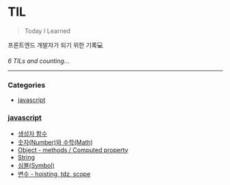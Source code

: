 # TIL
> Today I Learned

프론트엔드 개발자가 되기 위한 기록💻


_6 TILs and counting..._

---

### Categories

- [javascript](#javascript)

### [javascript](#javascript)
- [생성자 함수](javascript/constructor_function.md)
- [숫자(Number)와 수학(Math)](javascript/number_math.md)
- [Object - methods / Computed property](javascript/object_methods_computed_property.md)
- [String](javascript/string.md)
- [심볼(Symbol)](javascript/symbol.md)
- [변수 - hoisting, tdz, scope](javascript/variable_hoisting_tdz_scope.md)

[1]: https://simonwillison.net/2020/Apr/20/self-rewriting-readme/
[2]: https://github.com/jbranchaud/til
